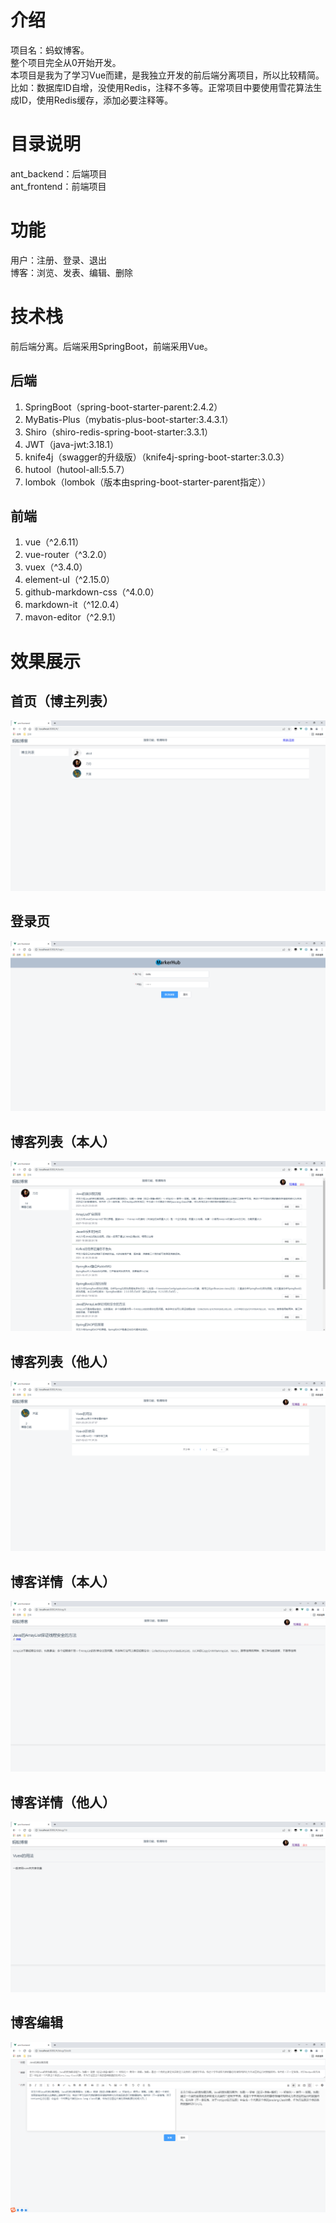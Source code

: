 # 介绍
项目名：蚂蚁博客。   
整个项目完全从0开始开发。  
本项目是我为了学习Vue而建，是我独立开发的前后端分离项目，所以比较精简。比如：数据库ID自增，没使用Redis，注释不多等。正常项目中要使用雪花算法生成ID，使用Redis缓存，添加必要注释等。

# 目录说明
ant_backend：后端项目  
ant_frontend：前端项目

# 功能
用户：注册、登录、退出  
博客：浏览、发表、编辑、删除

# 技术栈
前后端分离。后端采用SpringBoot，前端采用Vue。  


## 后端

1. SpringBoot（spring-boot-starter-parent:2.4.2）
2. MyBatis-Plus（mybatis-plus-boot-starter:3.4.3.1）
3. Shiro（shiro-redis-spring-boot-starter:3.3.1）
4. JWT（java-jwt:3.18.1）
5. knife4j（swagger的升级版）（knife4j-spring-boot-starter:3.0.3）
6. hutool（hutool-all:5.5.7）
7. lombok（lombok（版本由spring-boot-starter-parent指定））

## 前端

1. vue（^2.6.11）
2. vue-router（^3.2.0）
3. vuex（^3.4.0）
4. element-uI（^2.15.0）
5. github-markdown-css（^4.0.0）
6. markdown-it（^12.0.4）
7. mavon-editor（^2.9.1）

# 效果展示
## 首页（博主列表）
![输入图片说明](%E6%95%88%E6%9E%9C%E5%9B%BE/%E9%A6%96%E9%A1%B5.png)

## 登录页
![输入图片说明](%E6%95%88%E6%9E%9C%E5%9B%BE/%E7%99%BB%E5%BD%95%E9%A1%B5.png)

## 博客列表（本人）
![输入图片说明](%E6%95%88%E6%9E%9C%E5%9B%BE/%E5%8D%9A%E5%AE%A2%E5%88%97%E8%A1%A8%EF%BC%88%E6%9C%AC%E4%BA%BA%E7%9A%84%EF%BC%89.png)

## 博客列表（他人）
![输入图片说明](%E6%95%88%E6%9E%9C%E5%9B%BE/%E5%8D%9A%E5%AE%A2%E5%88%97%E8%A1%A8%EF%BC%88%E4%BB%96%E4%BA%BA%E7%9A%84%EF%BC%89.png)

## 博客详情（本人）

![输入图片说明](%E6%95%88%E6%9E%9C%E5%9B%BE/%E5%8D%9A%E5%AE%A2%E8%AF%A6%E6%83%85.png)

## 博客详情（他人）
![输入图片说明](%E6%95%88%E6%9E%9C%E5%9B%BE/%E5%8D%9A%E5%AE%A2%E8%AF%A6%E6%83%85%EF%BC%88%E4%BB%96%E4%BA%BA%EF%BC%89.png)

## 博客编辑

![输入图片说明](%E6%95%88%E6%9E%9C%E5%9B%BE/%E5%8D%9A%E5%AE%A2%E7%BC%96%E8%BE%91.png)



